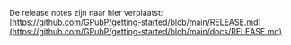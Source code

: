 De release notes zijn naar hier verplaatst: [https://github.com/GPubP/getting-started/blob/main/RELEASE.md](https://github.com/GPubP/getting-started/blob/main/docs/RELEASE.md)

